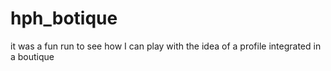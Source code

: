 # hph_botique
it was a fun run to see how I can play with the idea of a profile integrated in a boutique 
